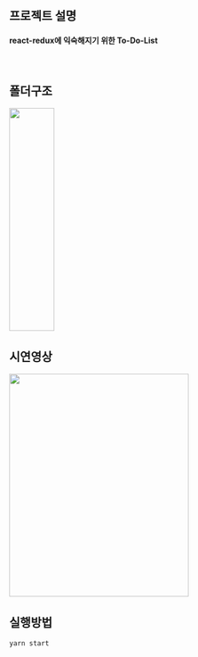 ## 프로젝트 설명

#### react-redux에 익숙해지기 위한 To-Do-List

<br/>

## 폴더구조

<img src="https://user-images.githubusercontent.com/108189281/182287858-996aac3e-0862-4949-92a7-66b8cc5120bf.png" width="40%" height="400vh">

## 시연영상

<img src="https://user-images.githubusercontent.com/108189281/182288381-de78a4aa-d2c4-47ed-b1a3-af88cc7a7095.gif" width="80%" height="400vh">

## 실행방법

``` Javascript
yarn start
```
